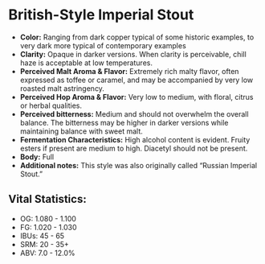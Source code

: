# British-Style Imperial Stout

- **Color:** Ranging from dark copper typical of some historic examples, to very dark more typical of contemporary examples
- **Clarity:** Opaque in darker versions. When clarity is perceivable, chill haze is acceptable at low temperatures.
- **Perceived Malt Aroma & Flavor:** Extremely rich malty flavor, often expressed as toffee or caramel, and may be accompanied by very low roasted malt astringency.
- **Perceived Hop Aroma & Flavor:** Very low to medium, with floral, citrus or herbal qualities.
- **Perceived bitterness:** Medium and should not overwhelm the overall balance. The bitterness may be higher in darker versions while maintaining balance with sweet malt.
- **Fermentation Characteristics:** High alcohol content is evident. Fruity esters if present are medium to high. Diacetyl should not be present.
- **Body:** Full
- **Additional notes:** This style was also originally called “Russian Imperial Stout.”

## Vital Statistics:

- OG: 1.080 - 1.100
- FG: 1.020 - 1.030
- IBUs: 45 - 65
- SRM: 20 - 35+
- ABV: 7.0 - 12.0%
